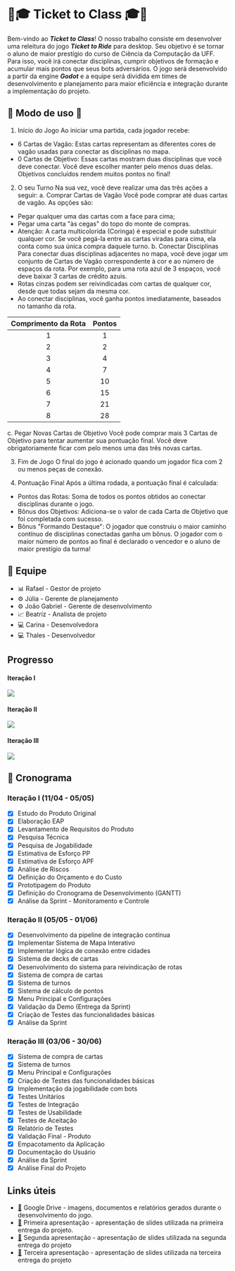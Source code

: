 # :ticket::mortar_board: Ticket to Class :mortar_board::ticket: 
Bem-vindo ao ***Ticket to Class***! O nosso trabalho consiste em desenvolver uma releitura do jogo ***Ticket to Ride*** para desktop. Seu objetivo é se tornar o aluno de maior prestígio do curso de Ciência da Computação da UFF. Para isso, você irá conectar disciplinas, cumprir objetivos de formação e acumular mais pontos que seus bots adversários. O jogo será desenvolvido a partir da engine ***Godot*** e a equipe será dividida em times de desenvolvimento e planejamento para maior eficiência e integração durante a implementação do projeto.

## :train: Modo de uso :train:

1. Início do Jogo
Ao iniciar uma partida, cada jogador recebe:
 * 6 Cartas de Vagão: Estas cartas representam as diferentes cores de vagão usadas para conectar as disciplinas no mapa.
 * 0 Cartas de Objetivo: Essas cartas mostram duas disciplinas que você deve conectar. Você deve escolher manter pelo menos duas delas. Objetivos concluídos rendem muitos pontos no final!

2. O seu Turno
Na sua vez, você deve realizar uma das três ações a seguir:
a. Comprar Cartas de Vagão
Você pode comprar até duas cartas de vagão. As opções são:
 * Pegar qualquer uma das cartas com a face para cima;
 * Pegar uma carta "às cegas" do topo do monte de compras.
 * Atenção: A carta multicolorida (Coringa) é especial e pode substituir qualquer cor. Se você pegá-la entre as cartas viradas para cima, ela conta como sua única compra daquele turno.
b. Conectar Disciplinas
Para conectar duas disciplinas adjacentes no mapa, você deve jogar um conjunto de Cartas de Vagão correspondente à cor e ao número de espaços da rota. Por exemplo, para uma rota azul de 3 espaços, você deve baixar 3 cartas de crédito azuis.
 * Rotas cinzas podem ser reivindicadas com cartas de qualquer cor, desde que todas sejam da mesma cor.
 * Ao conectar disciplinas, você ganha pontos imediatamente, baseados no tamanho da rota.

**Comprimento da Rota** | **Pontos** |
:---------------------: | :--------: |
1 | 1 |
2 | 2 |
3 | 4 |
4 | 7 |
5 | 10 |
6 | 15 |
7 | 21 |
8 | 28 |


c. Pegar Novas Cartas de Objetivo
Você pode comprar mais 3 Cartas de Objetivo para tentar aumentar sua pontuação final. Você deve obrigatoriamente ficar com pelo menos uma das três novas cartas.

3. Fim de Jogo
O final do jogo é acionado quando um jogador fica com 2 ou menos peças de conexão. 

4. Pontuação Final
Após a última rodada, a pontuação final é calculada:
 * Pontos das Rotas: Soma de todos os pontos obtidos ao conectar disciplinas durante o jogo.
 * Bônus dos Objetivos: Adiciona-se o valor de cada Carta de Objetivo que foi completada com sucesso.
 * Bônus "Formando Destaque": O jogador que construiu o maior caminho contínuo de disciplinas conectadas ganha um bônus.
O jogador com o maior número de pontos ao final é declarado o vencedor e o aluno de maior prestígio da turma!

## :busts_in_silhouette: Equipe
* :bar_chart: Rafael - Gestor de projeto 
* :gear: Júlia - Gerente de planejamento
* :gear: João Gabriel - Gerente de desenvolvimento
* :chart_with_upwards_trend: Beatriz - Analista de projeto
* :computer: Carina - Desenvolvedora
* :computer: Thales - Desenvolvedor

## Progresso

#### Iteração I
  ![](https://geps.dev/progress/100?dangerColor=800000&warningColor=ff9900&successColor=006600)

#### Iteração II 
  ![](https://geps.dev/progress/100?dangerColor=800000&warningColor=ff9900&successColor=006600)

#### Iteração III 
  ![](https://geps.dev/progress/100?dangerColor=800000&warningColor=ff9900&successColor=006600)

## :calendar: Cronograma
### Iteração I (11/04 - 05/05)
- [X] Estudo do Produto Original
- [X] Elaboração EAP
- [X] Levantamento de Requisitos do Produto
- [X] Pesquisa Técnica
- [X] Pesquisa de Jogabilidade
- [X] Estimativa de Esforço PP
- [X] Estimativa de Esforço APF
- [X] Análise de Riscos
- [X] Definição do Orçamento e do Custo
- [X] Prototipagem do Produto
- [X] Definição do Cronograma de Desenvolvimento (GANTT)
- [X] Análise da Sprint - Monitoramento e Controle

### Iteração II (05/05 - 01/06)
- [x] Desenvolvimento da pipeline de integração contínua
- [x] Implementar Sistema de Mapa Interativo
- [x] Implementar lógica de conexão entre cidades
- [x] Sistema de decks de cartas
- [x] Desenvolvimento do sistema para reivindicação de rotas
- [x] Sistema de compra de cartas
- [x] Sistema de turnos
- [x] Sistema de cálculo de pontos
- [x] Menu Principal e Configurações
- [x] Validação da Demo (Entrega da Sprint)
- [x] Criação de Testes das funcionalidades básicas
- [x] Análise da Sprint

### Iteração III (03/06 - 30/06)
- [x] Sistema de compra de cartas
- [x] Sistema de turnos
- [x] Menu Principal e Configurações
- [x] Criação de Testes das funcionalidades básicas
- [x] Implementação da jogabilidade com bots
- [x] Testes Unitários
- [x] Testes de Integração
- [x] Testes de Usabilidade
- [x] Testes de Aceitação
- [x] Relatório de Testes
- [x] Validação Final - Produto
- [x] Empacotamento da Aplicação
- [x] Documentação do Usuário
- [x] Análise da Sprint
- [x] Análise Final do Projeto

## Links úteis 
+ [:link:](https://drive.google.com/drive/folders/1cuiLI-nLHgZQftqxqwLhmsISwi6Ljx0f?usp=drive_link) Google Drive - imagens, documentos e relatórios gerados durante o desenvolvimento do jogo.
+ [:link:](https://www.canva.com/design/DAGmO0nm1Io/6k_SZDvsDn_vYE2s3cZuHA/view?utm_content=DAGmO0nm1Io&utm_campaign=designshare&utm_medium=link2&utm_source=uniquelinks&utlId=h14eb927491) Primeira apresentação - apresentação de slides utilizada na primeira entrega do projeto.
+ [:link:](https://www.canva.com/design/DAGoTfS5UDs/SqobLz9NjghUm6eEAiyMbQ/view?utm_content=DAGoTfS5UDs&utm_campaign=designshare&utm_medium=link2&utm_source=uniquelinks&utlId=h291b6ab2b8) Segunda apresentação - apresentação de slides utilizada na segunda entrega do projeto
+ [:link:](https://www.canva.com/design/DAGrNUDKn1Q/lUBo7IiZAtTrV5JFv-8QPw/view?utm_content=DAGrNUDKn1Q&utm_campaign=designshare&utm_medium=link2&utm_source=uniquelinks&utlId=h9591ce9e56) Terceira apresentação - apresentação de slides utilizada na terceira entrega do projeto
